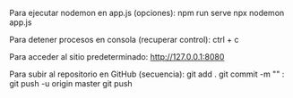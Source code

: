 Para ejecutar nodemon en app.js (opciones):
npm run serve
npx nodemon app.js

Para detener procesos en consola (recuperar control):
ctrl + c

Para acceder al sitio predeterminado:
http://127.0.0.1:8080

Para subir al repositorio en GitHub (secuencia):
git add .
git commit -m "<comentario>"
<primera vez>: git push -u origin master
git push 